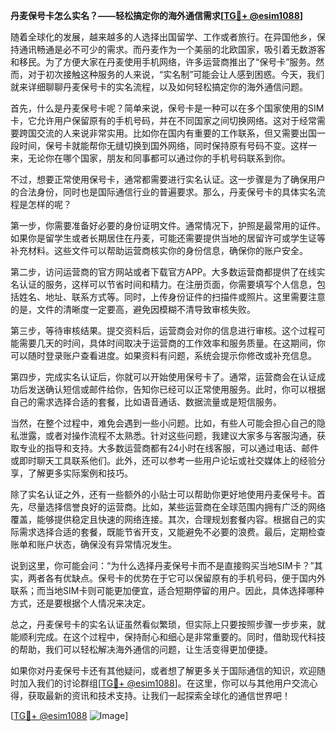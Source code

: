 **丹麦保号卡怎么实名？——轻松搞定你的海外通信需求[[TG💪+ @esim1088](https://t.me/s/esim1088)]**

随着全球化的发展，越来越多的人选择出国留学、工作或者旅行。在异国他乡，保持通讯畅通是必不可少的需求。而丹麦作为一个美丽的北欧国家，吸引着无数游客和移民。为了方便大家在丹麦使用手机网络，许多运营商推出了“保号卡”服务。然而，对于初次接触这种服务的人来说，“实名制”可能会让人感到困惑。今天，我们就来详细聊聊丹麦保号卡的实名流程，以及如何轻松搞定你的海外通信问题。

首先，什么是丹麦保号卡呢？简单来说，保号卡是一种可以在多个国家使用的SIM卡，它允许用户保留原有的手机号码，并在不同国家之间切换网络。这对于经常需要跨国交流的人来说非常实用。比如你在国内有重要的工作联系，但又需要出国一段时间，保号卡就能帮你无缝切换到国外网络，同时保持原有号码不变。这样一来，无论你在哪个国家，朋友和同事都可以通过你的手机号码联系到你。

不过，想要正常使用保号卡，通常都需要进行实名认证。这一步骤是为了确保用户的合法身份，同时也是国际通信行业的普遍要求。那么，丹麦保号卡的具体实名流程是怎样的呢？

第一步，你需要准备好必要的身份证明文件。通常情况下，护照是最常用的证件。如果你是留学生或者长期居住在丹麦，可能还需要提供当地的居留许可或学生证等补充材料。这些文件可以帮助运营商核实你的身份信息，确保你的账户安全。

第二步，访问运营商的官方网站或者下载官方APP。大多数运营商都提供了在线实名认证的服务，这样可以节省时间和精力。在注册页面，你需要填写个人信息，包括姓名、地址、联系方式等。同时，上传身份证件的扫描件或照片。这里需要注意的是，文件的清晰度一定要高，避免因模糊不清导致审核失败。

第三步，等待审核结果。提交资料后，运营商会对你的信息进行审核。这个过程可能需要几天的时间，具体时间取决于运营商的工作效率和服务质量。在这期间，你可以随时登录账户查看进度。如果资料有问题，系统会提示你修改或补充信息。

第四步，完成实名认证后，你就可以开始使用保号卡了。通常，运营商会在认证成功后发送确认短信或邮件给你，告知你已经可以正常使用服务。此时，你可以根据自己的需求选择合适的套餐，比如语音通话、数据流量或是短信服务。

当然，在整个过程中，难免会遇到一些小问题。比如，有些人可能会担心自己的隐私泄露，或者对操作流程不太熟悉。针对这些问题，我建议大家多与客服沟通，获取专业的指导和支持。大多数运营商都有24小时在线客服，可以通过电话、邮件或即时聊天工具联系他们。此外，还可以参考一些用户论坛或社交媒体上的经验分享，了解更多实际案例和技巧。

除了实名认证之外，还有一些额外的小贴士可以帮助你更好地使用丹麦保号卡。首先，尽量选择信誉良好的运营商。比如，某些运营商在全球范围内拥有广泛的网络覆盖，能够提供稳定且快速的网络连接。其次，合理规划套餐内容。根据自己的实际需求选择合适的套餐，既能节省开支，又能避免不必要的浪费。最后，定期检查账单和账户状态，确保没有异常情况发生。

说到这里，你可能会问：“为什么选择丹麦保号卡而不是直接购买当地SIM卡？”其实，两者各有优缺点。保号卡的优势在于它可以保留原有的手机号码，便于国内外联系；而当地SIM卡则可能更加便宜，适合短期停留的用户。因此，具体选择哪种方式，还是要根据个人情况来决定。

总之，丹麦保号卡的实名认证虽然看似繁琐，但实际上只要按照步骤一步步来，就能顺利完成。在这个过程中，保持耐心和细心是非常重要的。同时，借助现代科技的帮助，我们可以轻松解决海外通信的问题，让生活变得更加便捷。

如果你对丹麦保号卡还有其他疑问，或者想了解更多关于国际通信的知识，欢迎随时加入我们的讨论群组[[TG💪+ @esim1088](https://t.me/s/esim1088)]。在这里，你可以与其他用户交流心得，获取最新的资讯和技术支持。让我们一起探索全球化的通信世界吧！

[[TG💪+ @esim1088](https://t.me/s/esim1088) ![Image](https://i.postimg.cc/4NQfJmqS/Snipaste-2025-05-13-00-14-12.png)]